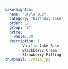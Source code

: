 ```yaml
---
cake-hightea:
  name: "Style B12"
  category: "Birthday Cake"
  order: 12
  group: "B"
  price:
    whole: 30
  description: |
      - Vanilla Cake Base
      - Blackberry Cream
      - Strawberry Filling
thumbnail: ./main.jpg
---
```

